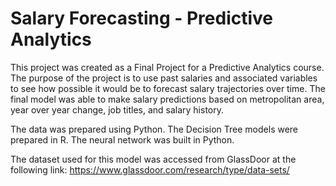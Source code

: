 # Salary Forecasting - Predictive Analytics

This project was created as a Final Project for a Predictive Analytics course. The purpose of the project is to use past salaries and associated variables to see how possible it would be to forecast salary trajectories over time. The final model was able to make salary predictions based on metropolitan area, year over year change, job titles, and salary history.

The data was prepared using Python. The Decision Tree models were prepared in R. The neural network was built in Python.

The dataset used for this model was accessed from GlassDoor at the following link: https://www.glassdoor.com/research/type/data-sets/
